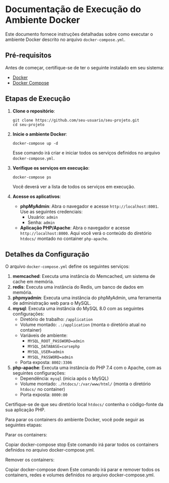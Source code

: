 # Documentação de Execução do Ambiente Docker

Este documento fornece instruções detalhadas sobre como executar o ambiente Docker descrito no arquivo `docker-compose.yml`.

## Pré-requisitos

Antes de começar, certifique-se de ter o seguinte instalado em seu sistema:

- [Docker](https://www.docker.com/get-started)
- [Docker Compose](https://docs.docker.com/compose/install/)

## Etapas de Execução

1. **Clone o repositório**:
   ```
   git clone https://github.com/seu-usuario/seu-projeto.git
   cd seu-projeto
   ```

2. **Inicie o ambiente Docker**:
   ```
   docker-compose up -d
   ```
   Esse comando irá criar e iniciar todos os serviços definidos no arquivo `docker-compose.yml`.

3. **Verifique os serviços em execução**:
   ```
   docker-compose ps
   ```
   Você deverá ver a lista de todos os serviços em execução.

4. **Acesse os aplicativos**:
   - **phpMyAdmin**: Abra o navegador e acesse `http://localhost:8001`. Use as seguintes credenciais:
     - Usuário: `admin`
     - Senha: `admin`
   - **Aplicação PHP/Apache**: Abra o navegador e acesse `http://localhost:8000`. Aqui você verá o conteúdo do diretório `htdocs/` montado no container `php-apache`.

## Detalhes da Configuração

O arquivo `docker-compose.yml` define os seguintes serviços:

1. **memcached**: Executa uma instância do Memcached, um sistema de cache em memória.
2. **redis**: Executa uma instância do Redis, um banco de dados em memória.
3. **phpmyadmin**: Executa uma instância do phpMyAdmin, uma ferramenta de administração web para o MySQL.
4. **mysql**: Executa uma instância do MySQL 8.0 com as seguintes configurações:
   - Diretório de trabalho: `/application`
   - Volume montado: `.:/application` (monta o diretório atual no container)
   - Variáveis de ambiente:
     - `MYSQL_ROOT_PASSWORD=admin`
     - `MYSQL_DATABASE=cursephp`
     - `MYSQL_USER=admin`
     - `MYSQL_PASSWORD=admin`
   - Porta exposta: `8002:3306`
5. **php-apache**: Executa uma instância do PHP 7.4 com o Apache, com as seguintes configurações:
   - Dependência: `mysql` (inicia após o MySQL)
   - Volume montado: `./htdocs/:/var/www/html/` (monta o diretório `htdocs/` no container)
   - Porta exposta: `8000:80`

Certifique-se de que seu diretório local `htdocs/` contenha o código-fonte da sua aplicação PHP.

Para parar os containers do ambiente Docker, você pode seguir as seguintes etapas:

Parar os containers:

Copiar
docker-compose stop
Este comando irá parar todos os containers definidos no arquivo docker-compose.yml.

Remover os containers:

Copiar
docker-compose down
Este comando irá parar e remover todos os containers, redes e volumes definidos no arquivo docker-compose.yml.
